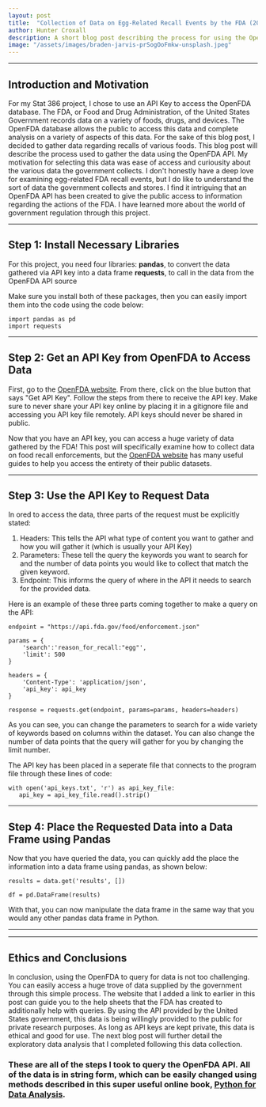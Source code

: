 ```yaml
---
layout: post
title:  "Collection of Data on Egg-Related Recall Events by the FDA (2012-2023): A Stat 386 Project"
author: Hunter Croxall
description: A short blog post describing the process for using the OpenFDA API key.
image: "/assets/images/braden-jarvis-prSogOoFmkw-unsplash.jpeg"
---
```

---

## Introduction and Motivation
For my Stat 386 project, I chose to use an API Key to access the OpenFDA database. The FDA, or Food and Drug Administration, of the United
States Government records data on a variety of foods, drugs, and devices. The OpenFDA database allows the public to access this data and
complete analysis on a variety of aspects of this data. For the sake of this blog post, I decided to gather data regarding recalls of various
foods. This blog post will describe the process used to gather the data using the OpenFDA API. My motivation for selecting this data was ease of access and curiousity about the various data the government collects. I don't honestly have a deep love for examining egg-related FDA recall events, but I do like to understand the sort of data the government collects and stores. I find it intriguing that an OpenFDA API has been created to give the public access to information regarding the actions of the FDA. I have learned more about the world of government regulation through this project. 

---

## Step 1: Install Necessary Libraries
For this project, you need four libraries: 
**pandas**, to convert the data gathered via API key into a data frame 
**requests**, to call in the data from the OpenFDA API source

Make sure you install both of these packages, then you can easily import them into the code using the code below:
```
import pandas as pd
import requests
```

---

## Step 2: Get an API Key from OpenFDA to Access Data
First, go to the [OpenFDA website](https://open.fda.gov/apis/authentication/). From there, click on the blue button that says "Get API Key". Follow the steps from there to receive the API key. Make sure to never share your API key online by placing it in a gitignore file and accessing you API key file remotely. API keys should never be shared in public. 

Now that you have an API key, you can access a huge variety of data gathered by the FDA! This post will specifically examine how to collect data on food recall enforcements, but the [OpenFDA website](https://open.fda.gov/apis/) has many useful guides to help you access the entirety of their public datasets. 

---

## Step 3: Use the API Key to Request Data
In ored to access the data, three parts of the request must be explicitly stated:
1. Headers: This tells the API what type of content you want to gather and how you will gather it (which is usually your API Key)
2. Parameters: These tell the query the keywords you want to search for and the number of data points you would like to collect that match the given keyword.
3. Endpoint: This informs the query of where in the API it needs to search for the provided data.

Here is an example of these three parts coming together to make a query on the API:
```
endpoint = "https://api.fda.gov/food/enforcement.json"

params = {
    'search':'reason_for_recall:"egg"',
    'limit': 500
}

headers = {
    'Content-Type': 'application/json',
    'api_key': api_key
}

response = requests.get(endpoint, params=params, headers=headers)
```
As you can see, you can change the parameters to search for a wide variety of keywords based on columns within the dataset. You can also change the number of data points that the query will gather for you by changing the limit number.

The API key has been placed in a seperate file that connects to the program file through these lines of code:
```
with open('api_keys.txt', 'r') as api_key_file:
   api_key = api_key_file.read().strip()
```

---

## Step 4: Place the Requested Data into a Data Frame using Pandas
Now that you have queried the data, you can quickly add the place the information into a data frame using pandas, as shown below:
```
results = data.get('results', [])

df = pd.DataFrame(results)
```
With that, you can now manipulate the data frame in the same way that you would any other pandas data frame in Python. 

---
---

## Ethics and Conclusions
In conclusion, using the OpenFDA to query for data is not too challenging. You can easily access a huge trove of data supplied by the government through this simple process. The website that I added a link to earlier in this post can guide you to the help sheets that the FDA has created to additionally help with queries. By using the API provided by the United States government, this data is being willingly provided to the public for private research purposes. As long as API keys are kept private, this data is ethical and good for use. The next blog post will further detail the exploratory data analysis that I completed following this data collection. 


### These are all of the steps I took to query the OpenFDA API. All of the data is in string form, which can be easily changed using methods described in this super useful online book, [Python for Data Analysis](https://wesmckinney.com/book/data-cleaning).
